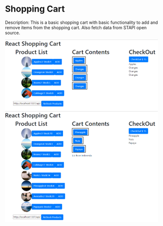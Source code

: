 # Shopping Cart

<p>
Description: This is a basic shopping cart with basic functionality to add and remove items from the shopping cart.  Also fetch data from STAPI open source.
</p>

<img src="screenshot-01.png">

<br>

<img src="screenshot-02.png">
